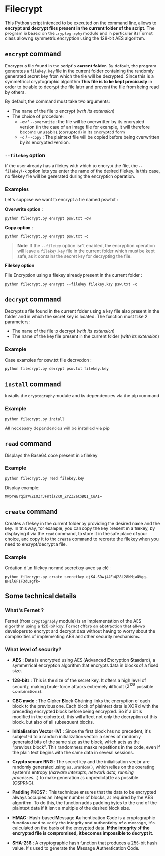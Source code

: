 # Filecrypt
This Python script intended to be executed on the command line, allows to **encrypt and decrypt files present in the current folder of the script**. The program is based on the `cryptography` module and in particular its Fernet class allowing symmetric encryption using the 128-bit AES algorithm.

## `encrypt` command
Encrypts a file found in the script's **current folder**. By default, the program generates a `filekey.key` file in the current folder containing the randomly generated secret key from which the file will be decrypted. Since this is a symmetrical cryptographic algorithm **This file is to be kept preciously** in order to be able to decrypt the file later and prevent the file from being read by others.

By default, the command must take two arguments:
- The name of the file to encrypt (*with its extension*)
- The choice of procedure: 
  - `-ow` / `--overwrite` : the file will be overwritten by its encrypted version (in the case of an image file for example, it will therefore become unusable).(corrupted) in its encrypted form
  - `-c` / `--copy` : The plaintext file will be copied before being overwritten by its encrypted version.

### `--filekey` option
If the user already has a filekey with which to encrypt the file, the `--filekey`/`-k` option lets you enter the name of the desired filekey. In this case, no filekey file will be generated during the encryption operation.

### Examples
Let's suppose we want to encrypt a file named psw.txt :

**Overwrite option** :

`python filecrypt.py encrypt psw.txt -ow`

**Copy option** :

`python filecrypt.py encrypt psw.txt -c`

> **Note**: If the `--filekey` option isn't enabled, the encryption operation will leave a `filekey.key` file in the current folder which must be kept safe, as it contains the secret key for decrypting the file.

**Filekey option**

File Encryption using a filekey already present in the current folder :

`python filecrypt.py encrypt --filekey filekey.key psw.txt -c`

## `decrypt` command
Decrypts a file found in the current folder using a key file also present in the folder and in which the secret key is located. The function must take 2 parameters :
- The name of the file to decrypt (*with its extension*)
- The name of the key file present in the current folder (*with its extension*)

### Example
Case examples for psw.txt file decryption :

`python filecrypt.py decrypt psw.txt filekey.key`

## `install` command
Installs the `cryptography` module and its dependencies via the pip command

### Example
`python filecrypt.py install`

All necessary dependencies will be installed via pip

## `read` command
Displays the Base64 code present in a filekey

### Example
`python filecrypt.py read filekey.key`

Display example:

`MWpYeBrqiaVVZIOZrJFntiF2K0_ZYZZ2eCxBQ1_CuAI=`

## `create` command
Creates a filekey in the current folder by providing the desired name and the key. In this way, for example, you can copy the key present in a filekey, by displaying it via the `read` command, to store it in the safe place of your choice, and copy it to the `create` command to recreate the filekey when you need to encrypt/decrypt a file.

### Example
Création d'un filekey nommé secretkey avec sa clé :

`python filecrypt.py create secretkey ejK4-SDwj4CFuQ28L28KMjaNVgg-BH1l6FIF3dLsgfk=`

## Some technical details
### What's Fernet ?
Fernet (from `cryptography` module) is an implementation of the AES algorithm using a 128-bit key. Fernet offers an abstraction that allows developers to encrypt and decrypt data without having to worry about the complexities of implementing AES and other security mechanisms.

### What level of security?
* **AES** : Data is encrypted using AES (**A**dvanced **E**ncryption **S**tandard), a symmetrical encryption algorithm that encrypts data in blocks of a fixed size.


* **128-bits** : This is the size of the secret key. It offers a high level of security, making brute-force attacks extremely difficult ($2^{128}$ possible combinations).


* **CBC mode** : The **C**ipher **B**lock **C**haining links the encryption of each block to the previous one. Each block of plaintext data is XOR'd with the preceding encrypted block before being encrypted. So if a bit is modified in the ciphertext, this will affect not only the decryption of this block, but also of all subsequent blocks.


* **Initialisation Vector (IV)** : Since the first block has no precedent, it's subjected to a random initialization vector: a series of randomly generated bits of the same size as the block, which acts as the “previous block”. This randomness masks repetitions in the code, even if the plain text begins with the same data in several sessions.


* **Crypto secure RNG** : The secret key and the initialisation vector are randomly generated using `os.urandom()`, which relies on the operating system's entropy (*harware interupts, network data, running processes...*) to make generation as unpredictable as possible (CSPRNG).


* **Padding PKCS7** : This technique ensures that the data to be encrypted always occupies an integer number of blocks, as required by the AES algorithm. To do this, the function adds padding bytes to the end of the plaintext data if it isn't a multiple of the desired block size.


* **HMAC** : **H**ash-based **M**essage **A**uthentication **C**ode is a cryptographic function used to verify the integrity and authenticity of a message, it's calculated on the basis of the encrypted data. **If the integrity of the encrypted file is compromised, it becomes impossible to decrypt it**.


* **SHA-256** : A cryptographic hash function that produces a 256-bit hash value. It's used to generate the **M**essage **A**uthentication **C**ode.
